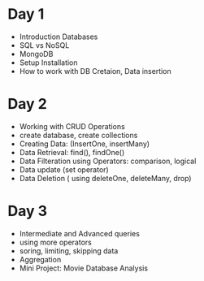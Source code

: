 # Day 1

- Introduction Databases
- SQL vs NoSQL
- MongoDB
- Setup Installation
- How to work with DB Cretaion, Data insertion

# Day 2

- Working with CRUD Operations
- create database, create collections
- Creating Data: (InsertOne, insertMany)
- Data Retrieval: find(), findOne()
- Data Filteration using Operators: comparison, logical
- Data update (set operator)
- Data Deletion ( using deleteOne, deleteMany, drop)

# Day 3

- Intermediate and Advanced queries
- using more operators
- soring, limiting, skipping data
- Aggregation
- Mini Project: Movie Database Analysis